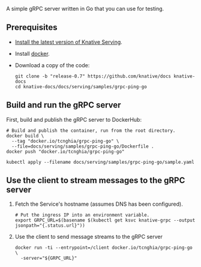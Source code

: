 A simple gRPC server written in Go that you can use for testing.

## Prerequisites

- [Install the latest version of Knative Serving](../../../install/README.md).

- Install [docker](https://www.docker.com/).

- Download a copy of the code:

  ```shell
  git clone -b "release-0.7" https://github.com/knative/docs knative-docs
  cd knative-docs/docs/serving/samples/grpc-ping-go
  ```

## Build and run the gRPC server

First, build and publish the gRPC server to DockerHub:

```shell
# Build and publish the container, run from the root directory.
docker build \
  --tag "docker.io/tcnghia/grpc-ping-go" \
  --file=docs/serving/samples/grpc-ping-go/Dockerfile .
docker push "docker.io/tcnghia/grpc-ping-go"
```


```shell
kubectl apply --filename docs/serving/samples/grpc-ping-go/sample.yaml
```

## Use the client to stream messages to the gRPC server

1. Fetch the Service's hostname (assumes DNS has been configured).

   ```shell
   # Put the ingress IP into an environment variable.
   export GRPC_URL=$(basename $(kubectl get ksvc knative-grpc --output jsonpath="{.status.url}"))
   ```

1. Use the client to send message streams to the gRPC server

   ```shell
   docker run -ti --entrypoint=/client docker.io/tcnghia/grpc-ping-go \
     -server="${GRPC_URL}"
```
